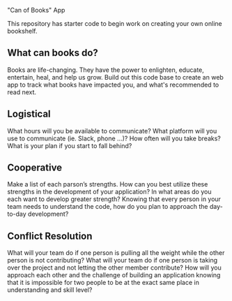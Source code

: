 "Can of Books" App

This repository has starter code to begin work on creating your own online bookshelf.

## What can books do?

Books are life-changing. They have the power to enlighten, educate, entertain, heal, and help us grow. Build out this code base to create an web app to track what books have impacted you, and what's recommended to read next.

## Logistical

What hours will you be available to communicate?
What platform will you use to communicate (ie. Slack, phone …)?
How often will you take breaks?
What is your plan if you start to fall behind?

## Cooperative

Make a list of each parson’s strengths.
How can you best utilize these strengths in the development of your application?
In what areas do you each want to develop greater strength?
Knowing that every person in your team needs to understand the code, how do you plan to approach the day-to-day development?

## Conflict Resolution

What will your team do if one person is pulling all the weight while the other person is not contributing?
What will your team do if one person is taking over the project and not letting the other member contribute?
How will you approach each other and the challenge of building an application knowing that it is impossible for two people to be at the exact same place in understanding and skill level?
